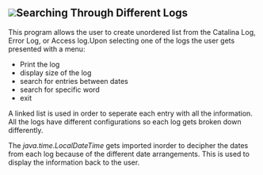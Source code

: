 ## ![](https://cdn2.iconfinder.com/data/icons/circle-icons-1/64/document-24.png)Searching Through Different Logs


This program allows the user to create unordered list from the Catalina Log, Error Log, or Access log.Upon selecting one of the logs the user gets presented with a menu:

* Print the log
* display size of the log
* search for entries between dates
* search for specific word
* exit

A linked list is used in order to seperate each entry with all the information. All the logs have different configurations so each log gets broken down differently. 

The *java.time.LocalDateTime* gets imported inorder to decipher the dates from each log because of the different date arrangements. This is used to display the information back to the user.


